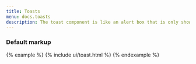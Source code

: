 ```yaml
---
title: Toasts
menu: docs.toasts
description: The toast component is like an alert box that is only shown for a couple of seconds when something happens (i.e. when the user clicks on a button, submits a form, etc.).
---
```




### Default markup

{% example %}
{% include ui/toast.html %}
{% endexample %}
